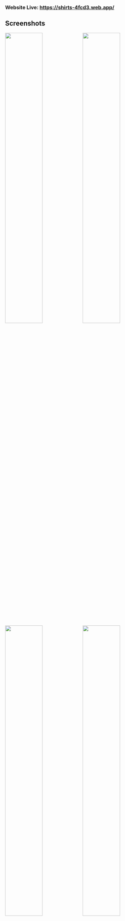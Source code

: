 ### Website Live: https://shirts-4fcd3.web.app/

## Screenshots
<div style="display: flex, margin: 20px">
<img src="https://user-images.githubusercontent.com/52260932/182634918-92fa35a1-438c-49d7-a5a5-365c7a91a8d5.png" width="49%">
<img src="https://user-images.githubusercontent.com/52260932/182635333-a91efe17-c051-4891-b3f0-e33099febde6.png" width="49%">
<img src="https://user-images.githubusercontent.com/52260932/182637980-f6c9ed55-726b-435d-add5-334a128d4ef7.png" width="49%">
<img src="https://user-images.githubusercontent.com/52260932/182683013-55316408-5e60-4c89-b25f-60207ef5a737.png" width="49%">

</div>


## Descrição 
E-commerce de camisetas(shirts) simples. Esse é um projeto de site que eu produzi totalmente em React, usando Firebase como banco de dados e host. Possui várias funcionalidades dentre elas:

• Sistema de autenticação ligado ao banco de dados.

• Sistema de carrinho funcional, onde você adiciona itens pelo tamanho da roupa.

• Sistema de alerta usado para mostrar avisos e erros, mantendo uma boa experiência ao usuário.

• Feito usando diversas funcionalidades do React tais como Context API, Custom Hook, useCallback, useEffect, useLocation, etc.

## Como rodar e iniciar o projeto:

1. Precisa ter o Node instalado no computador.
2. Fazer o clone do projeto no seu computador pelo git:   
  -Abrir git bash ou terminal com git instalado no computador.  
  -Navegar até a pasta onde quer ter o projeto clonado.  
  -Rodar comando: git clone https://github.com/BrunoR02/Shirts.git
3. Entrar na pasta do projeto pelo terminal(cd [pasta]).
2. Rodar no terminal: "npm install" para instalar as dependências.
3. Rodar no terminal: "npm start" para iniciar o projeto no localhost.

